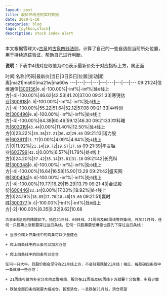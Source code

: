 ```yaml
---
layout: post
title: 股价四线法则实时数据
date: 2020-5-10
categories: blog
tags: [python,stock]
description: stock index alert
---
```



本文根据雪球大v[古泉](https://xueqiu.com/u/7148646888)的[古泉四线法则](https://xueqiu.com/7148646888/130498192)，计算了自己的一些自选股当前所处位置，用于持续追踪验证，帮助自己进行判断。

**说明**：下表中4线对应取值为`红色`表示最新价处于对应指标上方，属正面

时间|名称|代码|最新价|当日|3日|5日|位置|变动|距离|ma21|ma60|ma21w|ma60w
---|---|---|---|---|---|---|---|---
09:21:24|信维通信|[300136](https://xueqiu.com/S/SZ300136)|`0.0`|-100.00%|-inf%|-inf%|处`0`线上方|-4|-100.00%|46.62|42.53|41.20|37.00
09:21:33|寒锐钴业|[300618](https://xueqiu.com/S/SZ300618)|`0.0`|-100.00%|-inf%|-inf%|处`0`线上方|-4|-100.00%|55.22|51.64|52.12|57.08
09:21:33|中科创达|[300496](https://xueqiu.com/S/SZ300496)|`0.0`|-100.00%|-inf%|-inf%|处`0`线上方|-4|-100.00%|64.38|60.46|59.12|46.30
09:21:33|中科曙光|[603019](https://xueqiu.com/S/SH603019)|`43.44`|0.00%|11.40%|12.50%|处`4`线上方|0|23.22%|`39.36`|`37.21`|`36.42`|`29.65`
09:21:13|诺力股份|[603611](https://xueqiu.com/S/SH603611)|`21.77`|0.00%|4.09%|4.64%|处`4`线上方|0|11.92%|`21.14`|`19.72`|`19.57`|`17.69`
09:21:39|华友钴业|[603799](https://xueqiu.com/S/SH603799)|`43.1`|0.00%|6.57%|11.79%|处`4`线上方|0|24.20%|`37.42`|`35.14`|`35.81`|`31.10`
09:21:42|长亮科技|[300348](https://xueqiu.com/S/SZ300348)|`0.0`|-100.00%|-inf%|-inf%|处`0`线上方|-4|-100.00%|16.64|16.58|15.90|13.29
09:21:42|盛天网络|[300494](https://xueqiu.com/S/SZ300494)|`0.0`|-100.00%|-inf%|-inf%|处`0`线上方|-4|-100.00%|19.77|16.29|15.29|13.79
09:21:43|金证股份|[600446](https://xueqiu.com/S/SH600446)|`23.14`|0.00%|17.03%|19.92%|处`4`线上方|0|24.19%|`18.85`|`17.70`|`18.48`|`19.60`
09:21:51|赢时胜|[300377](https://xueqiu.com/S/SZ300377)|`0.0`|-100.00%|-inf%|-inf%|处`0`线上方|-2|-100.00%|8.35|9.32|9.62|10.68

```
古泉4线法则的精髓如下。抓住21日线、60日线、21周线及60周线等四条线，外加21月线，任何一只股票上涨都要穿过这四条线，任何一只股票要想爆雷也要先下穿过这四条线：

+ 当股价爬上四条线中的两条可以少量建仓

+ 爬上四条线中的三条可以加大仓位

+ 爬上四条线中的四条可以全仓

任何一只大牛，其股价都会坚守在21月线上方，不会轻易跌破21月线；相反，每跌破四条线中一条就减一些仓位：

+ 21周线可做为多空分水岭及警戒线，股价在21周线及60周线下方就要十分慎重，多看少做

+ 跌破全部四条线就要大幅减仓，甚至清仓，一旦跌破21月线，清仓观望
```